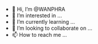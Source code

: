 - 👋 Hi, I’m @WANPHRA
- 👀 I’m interested in ...
- 🌱 I’m currently learning ...
- 💞️ I’m looking to collaborate on ...
- 📫 How to reach me ...

<!---
WANPHRA/WANPHRA is a ✨ special ✨ repository because its `README.md` (this file) appears on your GitHub profile.
You can click the Preview link to take a look at your changes.
--->
